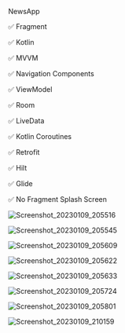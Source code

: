 NewsApp

✅ Fragment

✅ Kotlin

✅ MVVM

✅ Navigation Components

✅ ViewModel

✅ Room

✅ LiveData

✅ Kotlin Coroutines

✅ Retrofit

✅ Hilt

✅ Glide

✅ No Fragment Splash Screen 

![Screenshot_20230109_205516](https://user-images.githubusercontent.com/83123472/211355543-e294bf5d-eef2-46e3-8c92-9ea69bf4480c.png)

![Screenshot_20230109_205545](https://user-images.githubusercontent.com/83123472/211355580-e16cce36-7ce0-4d8b-85de-58921661e4b7.png)

![Screenshot_20230109_205609](https://user-images.githubusercontent.com/83123472/211355593-f34616dd-582d-4cab-b746-780b63b3f739.png)

![Screenshot_20230109_205622](https://user-images.githubusercontent.com/83123472/211355614-b3583a4d-1f3f-4d3d-9053-75063173e2d3.png)

![Screenshot_20230109_205633](https://user-images.githubusercontent.com/83123472/211355635-405e373a-70aa-4ea9-827c-6ee9d1421f7d.png)

![Screenshot_20230109_205724](https://user-images.githubusercontent.com/83123472/211355720-f0a1f16a-b84b-4262-8f76-5b89232e157d.png)

![Screenshot_20230109_205801](https://user-images.githubusercontent.com/83123472/211355728-acbb05fa-6c9f-425f-9922-b2d2046fdf48.png)

![Screenshot_20230109_210159](https://user-images.githubusercontent.com/83123472/211355730-c1074814-725a-4459-b502-25cfc33b887f.png)


